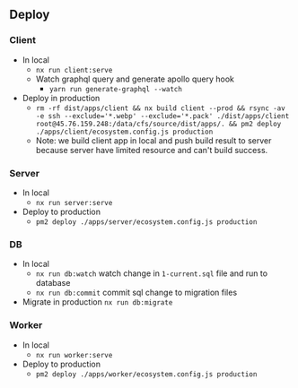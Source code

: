 ## Deploy
### Client
- In local
  - `nx run client:serve`
  - Watch graphql query and generate apollo query hook
    - `yarn run generate-graphql --watch`
- Deploy in production
  - `rm -rf dist/apps/client && nx build client --prod && rsync -av -e ssh --exclude='*.webp' --exclude='*.pack' ./dist/apps/client root@45.76.159.248:/data/cfs/source/dist/apps/. && pm2 deploy ./apps/client/ecosystem.config.js production`
  - Note: we build client app in local and push build result to server because server have limited resource and can't build success.
### Server
- In local
  - `nx run server:serve`
- Deploy to production
  - `pm2 deploy ./apps/server/ecosystem.config.js production` 

### DB
- In local
  - `nx run db:watch` watch change in `1-current.sql` file and run to database
  - `nx run db:commit` commit sql change to migration files
- Migrate in production `nx run db:migrate`

### Worker
- In local
  - `nx run worker:serve`
- Deploy to production
  - `pm2 deploy ./apps/worker/ecosystem.config.js production`
